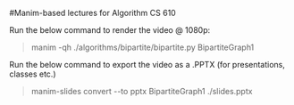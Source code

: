 #Manim-based lectures for Algorithm CS 610 

Run the below command to render the video @ 1080p:
> manim -qh ./algorithms/bipartite/bipartite.py BipartiteGraph1

Run the below command to export the video as a .PPTX (for presentations, classes etc.)
> manim-slides convert --to pptx BipartiteGraph1 ./slides.pptx
